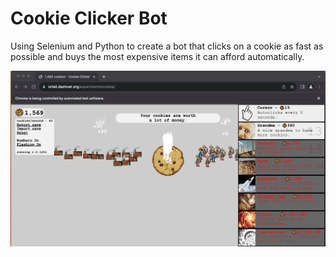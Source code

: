 # Cookie Clicker Bot
Using Selenium and Python to create a bot that clicks on a cookie as fast as possible and buys the most expensive items it can afford automatically.

![Demo](cookie_clicker_bot.gif)
